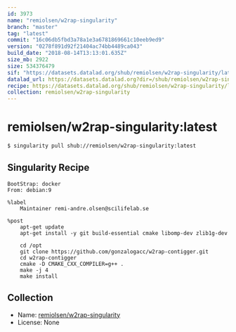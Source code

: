 ```yaml
---
id: 3973
name: "remiolsen/w2rap-singularity"
branch: "master"
tag: "latest"
commit: "16c06db5fbd3a78a1e3a6781869661c10eeb9ed9"
version: "0278f891d92f21404ac74bb4489ca043"
build_date: "2018-08-14T13:13:01.635Z"
size_mb: 2922
size: 534376479
sif: "https://datasets.datalad.org/shub/remiolsen/w2rap-singularity/latest/2018-08-14-16c06db5-0278f891/0278f891d92f21404ac74bb4489ca043.simg"
datalad_url: https://datasets.datalad.org?dir=/shub/remiolsen/w2rap-singularity/latest/2018-08-14-16c06db5-0278f891/
recipe: https://datasets.datalad.org/shub/remiolsen/w2rap-singularity/latest/2018-08-14-16c06db5-0278f891/Singularity
collection: remiolsen/w2rap-singularity
---
```


# remiolsen/w2rap-singularity:latest

```bash
$ singularity pull shub://remiolsen/w2rap-singularity:latest
```

## Singularity Recipe

```singularity
BootStrap: docker
From: debian:9
 
%label
    Maintainer remi-andre.olsen@scilifelab.se

%post
    apt-get update
    apt-get install -y git build-essential cmake libomp-dev zlib1g-dev 

    cd /opt
    git clone https://github.com/gonzalogacc/w2rap-contigger.git
    cd w2rap-contigger
    cmake -D CMAKE_CXX_COMPILER=g++ .  
    make -j 4
    make install
```

## Collection

 - Name: [remiolsen/w2rap-singularity](https://github.com/remiolsen/w2rap-singularity)
 - License: None

